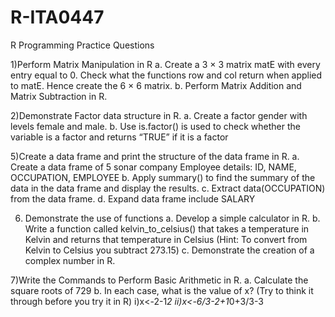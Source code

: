 # R-ITA0447

R Programming Practice Questions

1)Perform Matrix Manipulation in R
  a. Create a 3 × 3 matrix matE with every entry equal to 0. Check what the functions row and col return when applied to matE. Hence create the 6 × 6 matrix.
  b. Perform Matrix Addition and Matrix Subtraction in R.
  
2)Demonstrate Factor data structure in R.
  a. Create a factor gender with levels female and male.
  b. Use is.factor() is used to check whether the variable is a factor and returns “TRUE” if it is a factor
  
5)Create a data frame and print the structure of the data frame in R.
  a. Create a data frame of 5 sonar company Employee details:
 	  ID, NAME, OCCUPATION, EMPLOYEE
  b. Apply summary() to find the summary of the data in the data frame and display the results.
  c. Extract data(OCCUPATION) from the data frame.
  d. Expand data frame include SALARY
  
  6) Demonstrate the use of functions 
       a. Develop a simple calculator in R.
       b. Write a function called kelvin_to_celsius() that takes a temperature in Kelvin and returns 
            that temperature in Celsius (Hint: To convert from Kelvin to Celsius you subtract 273.15)
       c. Demonstrate the creation of a complex number in R.
       
7)Write the Commands to Perform Basic Arithmetic in R.
     a.	Calculate the square roots of 729
    b.	In each case, what is the value of x?  (Try to think it through before you try it in R)
	    i)x<-2-1*2
	    ii)x<-6/3-2+1*0+3/3-3

